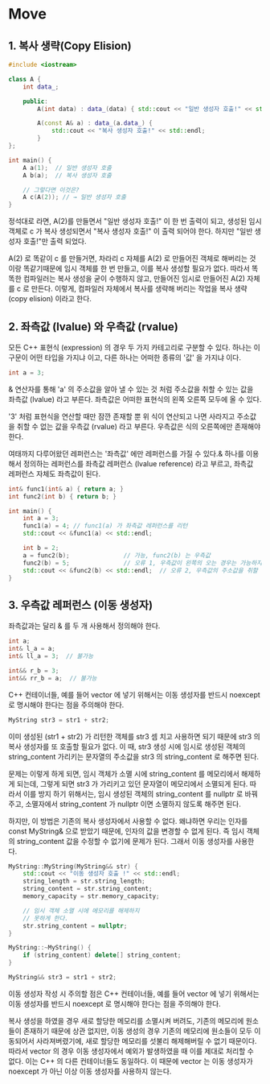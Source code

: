 # Move

## 1. 복사 생략(Copy Elision)

~~~C++
#include <iostream>

class A {
    int data_;

    public:
        A(int data) : data_(data) { std::cout << "일반 생성자 호출!" << std::endl; }

        A(const A& a) : data_(a.data_) {
            std::cout << "복사 생성자 호출!" << std::endl;
        }
};

int main() {
    A a(1);  // 일반 생성자 호출
    A b(a);  // 복사 생성자 호출

    // 그렇다면 이것은?
    A c(A(2)); // → 일반 생성자 호출
}
~~~

정석대로 라면, A(2)를 만들면서 "일반 생성자 호출!" 이 한 번 출력이 되고, 생성된 임시 객체로 c 가 복사 생성되면서 "복사 생성자 호출!" 이 출력 되어야 한다. 하지만 "일반 생성자 호출!"만 출력 되었다.

A(2) 로 똑같이 c 를 만들거면, 차라리 c 자체를 A(2) 로 만들어진 객체로 해버리는 것이랑 똑같기때문에 임시 객체를 한 번 만들고, 이를 복사 생성할 필요가 없다. 따라서 똑똑한 컴파일러는 복사 생성을 굳이 수행하지 않고, 만들어진 임시로 만들어진 A(2) 자체를 c 로 만든다. 이렇게, 컴파일러 자체에서 복사를 생략해 버리는 작업을 복사 생략(copy elision) 이라고 한다.

## 2. 좌측값 (lvalue) 와 우측값 (rvalue)

모든 C++ 표현식 (expression) 의 경우 두 가지 카테고리로 구분할 수 있다. 하나는 이 구문이 어떤 타입을 가지냐 이고, 다른 하나는 어떠한 종류의 '값' 을 가지냐 이다.

~~~C++
int a = 3;
~~~

& 연산자를 통해 'a' 의 주소값을 알아 낼 수 있는 것 처럼 주소값을 취할 수 있는 값을 좌측값 (lvalue) 라고 부른다. 좌측값은 어떠한 표현식의 왼쪽 오른쪽 모두에 올 수 있다.

'3' 처럼 표현식을 연산할 때만 잠깐 존재할 뿐 위 식이 연산되고 나면 사라지고 주소값을 취할 수 없는 값을 우측값 (rvalue) 라고 부른다. 우측값은 식의 오른쪽에만 존재해야 한다.

여태까지 다루어왔던 레퍼런스는 '좌측값' 에만 레퍼런스를 가질 수 있다.& 하나를 이용해서 정의하는 레퍼런스를 좌측값 레퍼런스 (lvalue reference) 라고 부르고, 좌측값 레퍼런스 자체도 좌측값이 된다.

~~~C++
int& func1(int& a) { return a; }
int func2(int b) { return b; }

int main() {
    int a = 3;
    func1(a) = 4; // func1(a) 가 좌측값 레퍼런스를 리턴
    std::cout << &func1(a) << std::endl;

    int b = 2;
    a = func2(b);               // 가능, func2(b) 는 우측값
    func2(b) = 5;               // 오류 1, 우측값이 왼쪽의 오는 경우는 가능하지 않다.
    std::cout << &func2(b) << std::endl;  // 오류 2, 우측값의 주소값을 취할 수 없기 때문에 위 문장은 허용되지 않는다.
}
~~~

## 3. 우측값 레퍼런스 (이동 생성자)

좌측값과는 달리 & 를 두 개 사용해서 정의해야 한다.

~~~C++
int a;
int& l_a = a;
int& ll_a = 3;  // 불가능

int&& r_b = 3;
int&& rr_b = a;  // 불가능
~~~

C++ 컨테이너들, 예를 들어 vector 에 넣기 위해서는 이동 생성자를 반드시 noexcept 로 명시해야 한다는 점을 주의해야 한다.

~~~C++
MyString str3 = str1 + str2;
~~~

이미 생성된 (str1 + str2) 가 리턴한 객체를 str3 셈 치고 사용하면 되기 때문에 str3 의 복사 생성자를 또 호출할 필요가 없다. 이 때, str3 생성 시에 임시로 생성된 객체의 string_content 가리키는 문자열의 주소값을 str3 의 string_content 로 해주면 된다.

문제는 이렇게 하게 되면, 임시 객체가 소멸 시에 string_content 를 메모리에서 해제하게 되는데, 그렇게 되면 str3 가 가리키고 있던 문자열이 메모리에서 소멸되게 된다. 따라서 이를 방지 하기 위해서는, 임시 생성된 객체의 string_content 를 nullptr 로 바꿔주고, 소멸자에서 string_content 가 nullptr 이면 소멸하지 않도록 해주면 된다.

하지만, 이 방법은 기존의 복사 생성자에서 사용할 수 없다. 왜냐하면 우리는 인자를 const MyString& 으로 받았기 때문에, 인자의 값을 변경할 수 없게 된다. 즉 임시 객체의 string_content 값을 수정할 수 없기에 문제가 된다. 그래서 이동 생성자를 사용한다.

~~~C++
MyString::MyString(MyString&& str) {
    std::cout << "이동 생성자 호출 !" << std::endl;
    string_length = str.string_length;
    string_content = str.string_content;
    memory_capacity = str.memory_capacity;

    // 임시 객체 소멸 시에 메모리를 해제하지
    // 못하게 한다.
    str.string_content = nullptr;
}

MyString::~MyString() {
    if (string_content) delete[] string_content;
}

MyString&& str3 = str1 + str2;
~~~

이동 생성자 작성 시 주의할 점은 C++ 컨테이너들, 예를 들어 vector 에 넣기 위해서는 이동 생성자를 반드시 noexcept 로 명시해야 한다는 점을 주의해야 한다.

복사 생성을 하였을 경우 새로 할당한 메모리를 소멸시켜 버려도, 기존의 메모리에 원소들이 존재하기 때문에 상관 없지만, 이동 생성의 경우 기존의 메모리에 원소들이 모두 이동되어서 사라져버렸기에, 새로 할당한 메모리를 섯불리 해제해버릴 수 없기 때문이다. 따라서 vector 의 경우 이동 생성자에서 예외가 발생하였을 때 이를 제대로 처리할 수 없다. 이는 C++ 의 다른 컨테이너들도 동일하다. 이 때문에 vector 는 이동 생성자가 noexcept 가 아닌 이상 이동 생성자를 사용하지 않는다.
